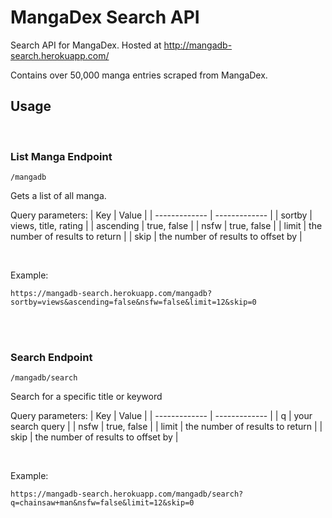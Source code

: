 # MangaDex Search API

Search API for MangaDex. Hosted at http://mangadb-search.herokuapp.com/

Contains over 50,000 manga entries scraped from MangaDex.

## Usage

<br>

### List Manga Endpoint
```
/mangadb
```

Gets a list of all manga.

Query parameters:
| Key  | Value |
| ------------- | ------------- |
| sortby  | views, title, rating |
| ascending  | true, false |
| nsfw | true, false |
| limit | the number of results to return |
| skip | the number of results to offset by |

<br>

Example:
```
https://mangadb-search.herokuapp.com/mangadb?sortby=views&ascending=false&nsfw=false&limit=12&skip=0
```
<br>
<br>

### Search Endpoint

```
/mangadb/search
```

Search for a specific title or keyword

Query parameters:
| Key  | Value |
| ------------- | ------------- |
| q | your search query |
| nsfw | true, false |
| limit | the number of results to return |
| skip | the number of results to offset by |

<br>

Example:
```
https://mangadb-search.herokuapp.com/mangadb/search?q=chainsaw+man&nsfw=false&limit=12&skip=0
```
